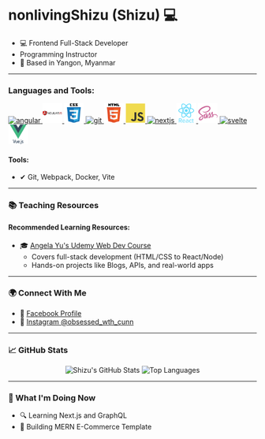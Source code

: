 # nonlivingShizu (Shizu) 💻

- 💻 Frontend Full-Stack Developer 
-  Programming Instructor
- 📍 Based in Yangon, Myanmar  

---

<h3 align="left">Languages and Tools:</h3>
<p align="left"> <a href="https://angular.io" target="_blank" rel="noreferrer"> <img src="https://angular.io/assets/images/logos/angular/angular.svg" alt="angular" width="40" height="40"/> </a> <a href="https://angular.io" target="_blank" rel="noreferrer"> <img src="https://raw.githubusercontent.com/devicons/devicon/master/icons/angularjs/angularjs-original-wordmark.svg" alt="angularjs" width="40" height="40"/> </a> <a href="https://www.w3schools.com/css/" target="_blank" rel="noreferrer"> <img src="https://raw.githubusercontent.com/devicons/devicon/master/icons/css3/css3-original-wordmark.svg" alt="css3" width="40" height="40"/> </a> <a href="https://git-scm.com/" target="_blank" rel="noreferrer"> <img src="https://www.vectorlogo.zone/logos/git-scm/git-scm-icon.svg" alt="git" width="40" height="40"/> </a> <a href="https://www.w3.org/html/" target="_blank" rel="noreferrer"> <img src="https://raw.githubusercontent.com/devicons/devicon/master/icons/html5/html5-original-wordmark.svg" alt="html5" width="40" height="40"/> </a> <a href="https://developer.mozilla.org/en-US/docs/Web/JavaScript" target="_blank" rel="noreferrer"> <img src="https://raw.githubusercontent.com/devicons/devicon/master/icons/javascript/javascript-original.svg" alt="javascript" width="40" height="40"/> </a> <a href="https://nextjs.org/" target="_blank" rel="noreferrer"> <img src="https://cdn.worldvectorlogo.com/logos/nextjs-2.svg" alt="nextjs" width="40" height="40"/> </a> <a href="https://reactjs.org/" target="_blank" rel="noreferrer"> <img src="https://raw.githubusercontent.com/devicons/devicon/master/icons/react/react-original-wordmark.svg" alt="react" width="40" height="40"/> </a> <a href="https://sass-lang.com" target="_blank" rel="noreferrer"> <img src="https://raw.githubusercontent.com/devicons/devicon/master/icons/sass/sass-original.svg" alt="sass" width="40" height="40"/> </a> <a href="https://svelte.dev" target="_blank" rel="noreferrer"> <img src="https://upload.wikimedia.org/wikipedia/commons/1/1b/Svelte_Logo.svg" alt="svelte" width="40" height="40"/> </a> <a href="https://vuejs.org/" target="_blank" rel="noreferrer"> <img src="https://raw.githubusercontent.com/devicons/devicon/master/icons/vuejs/vuejs-original-wordmark.svg" alt="vuejs" width="40" height="40"/> </a> </p>

#### Tools:  
- ✔ Git, Webpack, Docker, Vite  

---

### 📚 Teaching Resources  

#### Recommended Learning Resources:  
- 🎓 [Angela Yu's Udemy Web Dev Course](https://www.udemy.com/course/the-complete-web-development-bootcamp/)  
  - Covers full-stack development (HTML/CSS to React/Node)  
  - Hands-on projects like Blogs, APIs, and real-world apps  

---

### 🌍 Connect With Me  
- 📱 [Facebook Profile](https://www.facebook.com/share/14K2bdVANvc/)  
- 📸 [Instagram @obsessed_wth_cunn](https://www.instagram.com/obsessed_wth_cunn)  

---

### 📈 GitHub Stats  
<div align="center">
  <img src="https://github-readme-stats.vercel.app/api?username=nonlivingShizu&show_icons=true&theme=radical&hide_border=true" alt="Shizu's GitHub Stats" width="48%"/>
  <img src="https://github-readme-stats.vercel.app/api/top-langs/?username=nonlivingShizu&layout=compact&theme=Tokyo Night" alt="Top Languages" width="45%"/>  
</div>

---

### 🚀 What I'm Doing Now  
- 🔍 Learning Next.js and GraphQL  
- 🛒 Building MERN E-Commerce Template  

